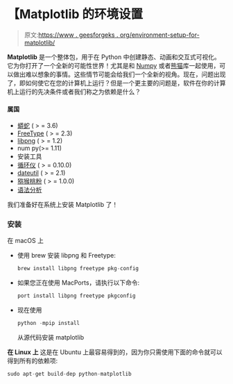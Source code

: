 # 【Matplotlib 的环境设置

> 原文:[https://www . geesforgeks . org/environment-setup-for-matplotlib/](https://www.geeksforgeeks.org/environment-setup-for-matplotlib/)

**Matplotlib** 是一个整体包，用于在 Python 中创建静态、动画和交互式可视化。它为你打开了一个全新的可能性世界！尤其是和 [Numpy](https://www.geeksforgeeks.org/python-numpy/) 或者[熊猫](https://www.geeksforgeeks.org/pandas-tutorial/)库一起使用，可以做出难以想象的事情。这些情节可能会给我们一个全新的视角。现在，问题出现了，即如何使它在您的计算机上运行？但是一个更主要的问题是，软件在你的计算机上运行的先决条件或者我们称之为依赖是什么？

#### 属国

*   [蟒蛇](https://www.python.org/downloads/) ( > = 3.6)
*   [FreeType](https://www.freetype.org/) ( > = 2.3)
*   [libpng](http://www.libpng.org/) ( > = 1.2)
*   num py(>= 1.11)
*   安装工具
*   [循环仪](https://matplotlib.org/cycler/) ( > = 0.10.0)
*   [dateutil](https://pypi.org/project/python-dateutil/) ( > = 2.1)
*   [猕猴桃粉](https://github.com/nucleic/kiwi) ( > = 1.0.0)
*   [语法分析](https://pypi.org/project/pyparsing/)

我们准备好在系统上安装 Matplotlib 了！

### 安装

在 macOS 上

*   使用 brew 安装 libpng 和 Freetype:

    ```py
    brew install libpng freetype pkg-config
    ```

*   如果您正在使用 MacPorts，请执行以下命令:

    ```py
    port install libpng freetype pkgconfig
    ```

*   现在使用

    ```py
    python -mpip install 
    ```

    从源代码安装 matplotlib

**在 Linux 上**
这是在 Ubuntu 上最容易得到的，因为你只需使用下面的命令就可以得到所有的依赖项:

```py
sudo apt-get build-dep python-matplotlib
```